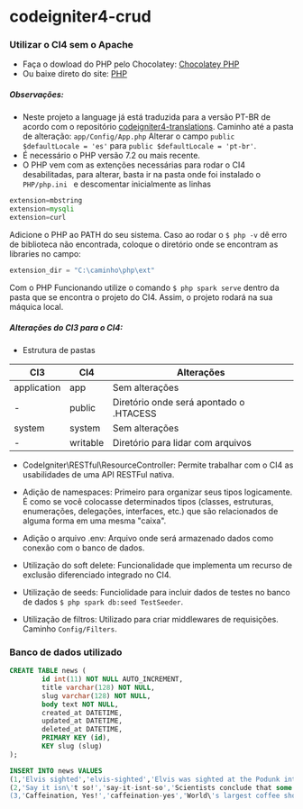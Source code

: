 # codeigniter4-crud

### Utilizar o CI4 sem o Apache 
- Faça o dowload do PHP pelo Chocolatey:  [Chocolatey PHP](https://chocolatey.org/packages/php "Chocolatey PHP")
- Ou baixe direto do site: [PHP](https://www.php.net/downloads.php "PHP Dowload")

##### Observações: 
- Neste projeto a language já está traduzida para a versão PT-BR  de acordo com o repositório [codeigniter4-translations](https://github.com/codeigniter4/translations "codeigniter4-translations"). Caminho até a pasta de alteração: `app/Config/App.php` Alterar o campo `public $defaultLocale = 'es'` para `public $defaultLocale = 'pt-br'`.
- É necessário o PHP versão 7.2 ou mais recente.
- O PHP vem com as extenções necessárias para rodar o CI4 desabilitadas, para alterar, basta ir na pasta onde foi instalado o `PHP/php.ini ` e descomentar inicialmente as linhas
```php
extension=mbstring
extension=mysqli
extension=curl
```
Adicione o PHP ao PATH do seu sistema. Caso ao rodar o `$ php -v` dê erro de biblioteca não encontrada, coloque o diretório onde se encontram as libraries no campo:
```php
extension_dir = "C:\caminho\php\ext"
```

Com o PHP Funcionando utilize o comando `$ php spark serve` dentro da pasta que se encontra o projeto do CI4. Assim, o projeto rodará na sua máquica local.

##### Alterações do CI3 para o  CI4: 
- Estrutura de pastas

| CI3 | CI4 | Alterações |
| ------ | ------ | ------ |
| application  | app  | Sem alterações |
| - | public  | Diretório onde será apontado o .HTACESS|
|  system | system  | Sem alterações |
| -  | writable  | Diretório para lidar com arquivos |

- CodeIgniter\RESTful\ResourceController: 
Permite trabalhar com o CI4 as usabilidades de uma API RESTFul nativa. 

- Adição de namespaces: 
Primeiro para organizar seus tipos logicamente. É como se você colocasse determinados tipos (classes, estruturas, enumerações, delegações, interfaces, etc.) que são relacionados de alguma forma em uma mesma "caixa".

- Adição o arquivo .env: 
Arquivo onde será armazenado dados como conexão com o banco de dados.

- Utilização do soft delete: 
Funcionalidade que implementa um recurso de exclusão diferenciado integrado no CI4.

- Utilização de seeds: 
Funciolidade para incluir dados de testes no banco de dados  `$ php spark db:seed TestSeeder`.

- Utilização de filtros: 
Utilizado para criar middlewares de requisições. Caminho `Config/Filters`.


### Banco de dados utilizado
```sql
CREATE TABLE news (
        id int(11) NOT NULL AUTO_INCREMENT,
        title varchar(128) NOT NULL,
        slug varchar(128) NOT NULL,
        body text NOT NULL,
		created_at DATETIME,
		updated_at DATETIME,
		deleted_at DATETIME,
        PRIMARY KEY (id),
        KEY slug (slug)
);
```

```sql
INSERT INTO news VALUES
(1,'Elvis sighted','elvis-sighted','Elvis was sighted at the Podunk internet cafe. It looked like he was writing a CodeIgniter app.'),
(2,'Say it isn\'t so!','say-it-isnt-so','Scientists conclude that some programmers have a sense of humor.'),
(3,'Caffeination, Yes!','caffeination-yes','World\'s largest coffee shop open onsite nested coffee shop for staff only.');
```
